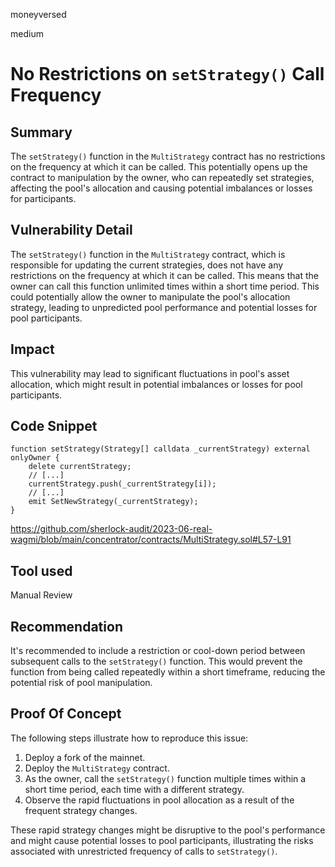 moneyversed

medium

# No Restrictions on `setStrategy()` Call Frequency

## Summary

The `setStrategy()` function in the `MultiStrategy` contract has no restrictions on the frequency at which it can be called. This potentially opens up the contract to manipulation by the owner, who can repeatedly set strategies, affecting the pool's allocation and causing potential imbalances or losses for participants.

## Vulnerability Detail

The `setStrategy()` function in the `MultiStrategy` contract, which is responsible for updating the current strategies, does not have any restrictions on the frequency at which it can be called. This means that the owner can call this function unlimited times within a short time period. This could potentially allow the owner to manipulate the pool's allocation strategy, leading to unpredicted pool performance and potential losses for pool participants.

## Impact

This vulnerability may lead to significant fluctuations in pool's asset allocation, which might result in potential imbalances or losses for pool participants.

## Code Snippet

```solidity
function setStrategy(Strategy[] calldata _currentStrategy) external onlyOwner {
    delete currentStrategy;
    // [...]
    currentStrategy.push(_currentStrategy[i]);
    // [...]
    emit SetNewStrategy(_currentStrategy);
}
```

https://github.com/sherlock-audit/2023-06-real-wagmi/blob/main/concentrator/contracts/MultiStrategy.sol#L57-L91

## Tool used

Manual Review

## Recommendation

It's recommended to include a restriction or cool-down period between subsequent calls to the `setStrategy()` function. This would prevent the function from being called repeatedly within a short timeframe, reducing the potential risk of pool manipulation.

## Proof Of Concept

The following steps illustrate how to reproduce this issue:

1. Deploy a fork of the mainnet.
2. Deploy the `MultiStrategy` contract.
3. As the owner, call the `setStrategy()` function multiple times within a short time period, each time with a different strategy.
4. Observe the rapid fluctuations in pool allocation as a result of the frequent strategy changes.

These rapid strategy changes might be disruptive to the pool's performance and might cause potential losses to pool participants, illustrating the risks associated with unrestricted frequency of calls to `setStrategy()`.